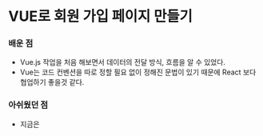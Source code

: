 # VUE로 회원 가입 페이지 만들기

### 배운 점
- Vue.js 작업을 처음 해보면서 데이터의 전달 방식, 흐름을 알 수 있었다.
- Vue는 코드 컨벤션을 따로 정할 필요 없이 정해진 문법이 있기 때문에 React 보다 협업하기 좋을것 같다.

### 아쉬웠던 점
- 지금은 <script>안에서 data와 method, computed로 데이터가 실시간으로 변경되도록 만들었는데 다음에는 composition api를 이용해서 react처럼 state와 해당 state를 변경하는 setter를 같이 묶어서 표현해보고 싶다,
- Vue에서 전역 변수를 다루는 방법을 좀 더 배우고 싶다.
- vue-router로 라우팅 구현을 해보고 싶다.

### 화면 이동 및 데이터 전달 설계 
```mermaid
graph TD;
    A[1. 개인정보 페이지] -->a{이메일, 비밀번호 검사};
    a-->|통과, 입력 정보 저장| B[2. 배송정보 페이지]
    a --> |실패| A

    B --> b{이름, 연락처, 주소 검사} 
    b--> |통과, 입력 정보 저장| D[3. 카드정보 페이지]
    b --> |실패| B
    B --> |이전으로 가기 클릭| A

    D --> d{카드 번호 검사} 
    d-->|통과, 사용자 입력으로 저장된 정보 출력| E[4. 최종 페이지]
    d--> |실패| D
```

### 파일구조
```
~balaan_front_test\src
├── App.vue  --> 최종 출력되는 App 화면
├── components  --> 컴포넌트 디렉토리
|  ├── MyInput  --> 인풋 컴포넌트
|  |  └── MyInput.vue
|  └── veiw  --> 화면 단위 컴포넌트
|     └── memberRegister  --> 화면 단위(회원등록) 디렉토리명
|        ├── MemberInfo.vue --> 회원 등록 1단계 (개인 정보)
|        ├── DeliveryInfo.vue --> 회원 등록 2단계 (배송 정보)
|        ├── CreditCardReginum.vue --> 회원 등록 3단계 (카드 번호)
|        └── onSuccess.vue --> 회원등록 최종 성공시 화면
├── main.js
└── utils
```

### 개발 서버 확인 명령어
```
yarn serve
```
